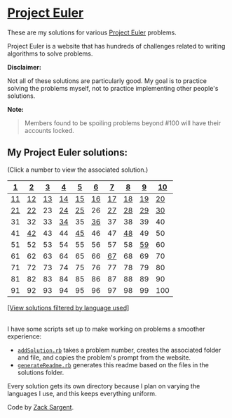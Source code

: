 # [Project Euler](https://projecteuler.net)

These are my solutions for various [Project Euler](https://projecteuler.net) problems.

Project Euler is a website that has hundreds of challenges related to writing algorithms to solve problems.

**Disclaimer:**

Not all of these solutions are particularly good. My goal is to practice solving the problems myself, not to practice implementing other people's solutions.

**Note:**

> Members found to be spoiling problems beyond #100 will have their accounts locked.

## My Project Euler solutions:
(Click a number to view the associated solution.)
<!---
  This table is automatically generated and is best viewed with line wrap off.
  I did consider reference style links, and they didn't seem much better.
  Just try and view the formatted table, if you can.
-->
| [1](solutions/001/)   | [2](solutions/002/.)  | [3](solutions/003/.)  | [4](solutions/004/.)           | [5](solutions/005/solve5.rb) | [6](solutions/006/.)  | [7](solutions/007/.)           | [8](solutions/008/.)  | [9](solutions/009/.)           | [10](solutions/010/.) |
| --------------------- | --------------------- | --------------------- | ------------------------------ | ---------------------------- | --------------------- | ------------------------------ | --------------------- | ------------------------------ | --------------------- |
| [11](solutions/011/.) | [12](solutions/012/.) | [13](solutions/013/.) | [14](solutions/014/solve14.py) | [15](solutions/015/.)        | [16](solutions/016/.) | [17](solutions/017/.)          | [18](solutions/018/.) | [19](solutions/019/solve19.py) | [20](solutions/020/.) |
| [21](solutions/021/.) | [22](solutions/022/)  | 23                    | [24](solutions/024/solve24.py) | [25](solutions/025/.)        | 26                    | [27](solutions/027/solve27.py) | [28](solutions/028/.) | [29](solutions/029/.)          | [30](solutions/030/.) |
| 31                    | 32                    | 33                    | [34](solutions/034/.)          | 35                           | [36](solutions/036/.) | 37                             | 38                    | 39                             | 40                    |
| 41                    | [42](solutions/042/.) | 43                    | 44                             | [45](solutions/045/.)        | 46                    | 47                             | [48](solutions/048/.) | 49                             | 50                    |
| 51                    | 52                    | 53                    | 54                             | 55                           | 56                    | 57                             | 58                    | [59](solutions/059/)           | 60                    |
| 61                    | 62                    | 63                    | 64                             | 65                           | 66                    | [67](solutions/067/.)          | 68                    | 69                             | 70                    |
| 71                    | 72                    | 73                    | 74                             | 75                           | 76                    | 77                             | 78                    | 79                             | 80                    |
| 81                    | 82                    | 83                    | 84                             | 85                           | 86                    | 87                             | 88                    | 89                             | 90                    |
| 91                    | 92                    | 93                    | 94                             | 95                           | 96                    | 97                             | 98                    | 99                             | 100                   |


[[View solutions filtered by language used]](solutionsByLanguages.md)

<br>
I have some scripts set up to make working on problems a smoother experience:

 - [`addSolution.rb`](addSolution.rb) takes a problem number, creates the associated folder and file, and copies the problem's prompt from the website.
 - [`generateReadme.rb`](generateReadme.rb) generates this readme based on the files in the solutions folder.

Every solution gets its own directory because I plan on varying the languages I use, and this keeps everything uniform.

Code by [Zack Sargent](https://github.com/zsarge).
